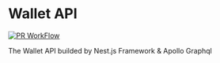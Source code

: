 # Wallet API
[![PR WorkFlow](https://github.com/tanyudii/wallet-api/actions/workflows/pr_workflow.yml/badge.svg)](https://github.com/tanyudii/wallet-api/actions/workflows/pr_workflow.yml)

The Wallet API builded by Nest.js Framework & Apollo Graphql
